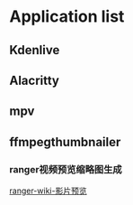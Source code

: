 # Application list

## Kdenlive

## Alacritty

## mpv

## ffmpegthumbnailer 
### ranger视频预览缩略图生成
[ranger-wiki-影片预览](https://github.com/ranger/ranger/wiki/Video-Previews)
